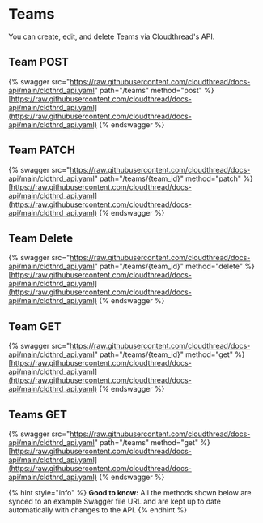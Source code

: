# Teams

You can create, edit, and delete Teams via Cloudthread's API.

## Team POST

{% swagger src="https://raw.githubusercontent.com/cloudthread/docs-api/main/cldthrd_api.yaml" path="/teams" method="post" %}
[https://raw.githubusercontent.com/cloudthread/docs-api/main/cldthrd_api.yaml](https://raw.githubusercontent.com/cloudthread/docs-api/main/cldthrd_api.yaml)
{% endswagger %}

## Team PATCH

{% swagger src="https://raw.githubusercontent.com/cloudthread/docs-api/main/cldthrd_api.yaml" path="/teams/{team_id}" method="patch" %}
[https://raw.githubusercontent.com/cloudthread/docs-api/main/cldthrd_api.yaml](https://raw.githubusercontent.com/cloudthread/docs-api/main/cldthrd_api.yaml)
{% endswagger %}

## Team Delete

{% swagger src="https://raw.githubusercontent.com/cloudthread/docs-api/main/cldthrd_api.yaml" path="/teams/{team_id}" method="delete" %}
[https://raw.githubusercontent.com/cloudthread/docs-api/main/cldthrd_api.yaml](https://raw.githubusercontent.com/cloudthread/docs-api/main/cldthrd_api.yaml)
{% endswagger %}

## Team GET

{% swagger src="https://raw.githubusercontent.com/cloudthread/docs-api/main/cldthrd_api.yaml" path="/teams/{team_id}" method="get" %}
[https://raw.githubusercontent.com/cloudthread/docs-api/main/cldthrd_api.yaml](https://raw.githubusercontent.com/cloudthread/docs-api/main/cldthrd_api.yaml)
{% endswagger %}

## Teams GET

{% swagger src="https://raw.githubusercontent.com/cloudthread/docs-api/main/cldthrd_api.yaml" path="/teams" method="get" %}
[https://raw.githubusercontent.com/cloudthread/docs-api/main/cldthrd_api.yaml](https://raw.githubusercontent.com/cloudthread/docs-api/main/cldthrd_api.yaml)
{% endswagger %}


{% hint style="info" %}
**Good to know:** All the methods shown below are synced to an example Swagger file URL and are kept up to date automatically with changes to the API.
{% endhint %}
